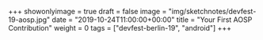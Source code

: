 +++
showonlyimage = true
draft = false
image = "img/sketchnotes/devfest-19-aosp.jpg"
date = "2019-10-24T11:00:00+00:00"
title = "Your First AOSP Contribution"
weight = 0
tags = ["devfest-berlin-19", "android"]
+++
